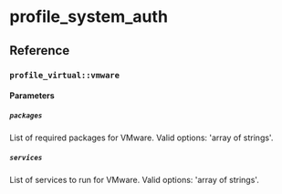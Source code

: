 # profile_system_auth

## Reference

### `profile_virtual::vmware`

#### Parameters

##### `packages`

List of required packages for VMware. Valid options: 'array of strings'.

##### `services`

List of services to run for VMware. Valid options: 'array of strings'.
